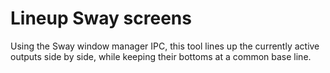 # Lineup Sway screens

Using the Sway window manager IPC, this tool lines up the currently active
outputs side by side, while keeping their bottoms at a common base line.
